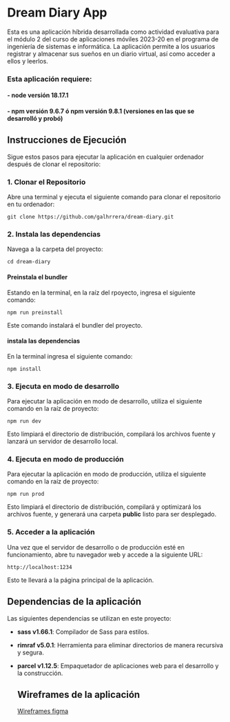 # Dream Diary App

Esta es una aplicación híbrida desarrollada como actividad evaluativa para el módulo 2 del curso de aplicaciones móviles 2023-20 en el programa de ingeniería de sistemas e informática. La aplicación permite a los usuarios registrar y almacenar sus sueños en un diario virtual, así como acceder a ellos y leerlos.

### Esta aplicación requiere:
#### - node versión 18.17.1
#### - npm versión 9.6.7 ó npm versión 9.8.1 (versiones en las que se desarrolló y probó)

## Instrucciones de Ejecución

Sigue estos pasos para ejecutar la aplicación en cualquier ordenador después de clonar el repositorio:

### 1. Clonar el Repositorio

Abre una terminal y ejecuta el siguiente comando para clonar el repositorio en tu ordenador:

```
git clone https://github.com/galhrrera/dream-diary.git
```
### 2. Instala las dependencias
Navega a la carpeta del proyecto:
```
cd dream-diary
```

#### Preinstala el bundler
Estando en la terminal, en la raíz del rpoyecto, ingresa el siguiente comando:
```
npm run preinstall
```

Este comando instalará el bundler del proyecto.

#### instala las dependencias
En la terminal ingresa el siguiente comando:
```
npm install
```

### 3. Ejecuta en modo de desarrollo
Para ejecutar la aplicación en modo de desarrollo, utiliza el siguiente comando en la raíz de proyecto:
```
npm run dev
```

Esto limpiará el directorio de distribución, compilará los archivos fuente y lanzará un servidor de desarrollo local.

### 4. Ejecuta en modo de producción
Para ejecutar la aplicación en modo de producción, utiliza el siguiente comando en la raíz de proyecto:
```
npm run prod
```

Esto limpiará el directorio de distribución, compilará y optimizará los archivos fuente, y generará una carpeta **public** listo para ser desplegado.

### 5. Acceder a la aplicación
Una vez que el servidor de desarrollo o de producción esté en funcionamiento, abre tu navegador web y accede a la siguiente URL:
```
http://localhost:1234
```

Esto te llevará a la página principal de la aplicación.

## Dependencias de la aplicación
Las siguientes dependencias se utilizan en este proyecto:

- **sass v1.66.1**: Compilador de Sass para estilos.
- **rimraf v5.0.1**: Herramienta para eliminar directorios de manera recursiva y segura.
- **parcel v1.12.5**: Empaquetador de aplicaciones web para el desarrollo y la construcción.

  ## Wireframes de la aplicación
  <a href="https://www.figma.com/file/GGQbg9XoqCIfZi7Gp9WGs4/Dream-diary?type=design&node-id=0%3A1&mode=design&t=bx5wlWOBIbpvhUsL-1" target="_blank"> Wireframes figma </a>

